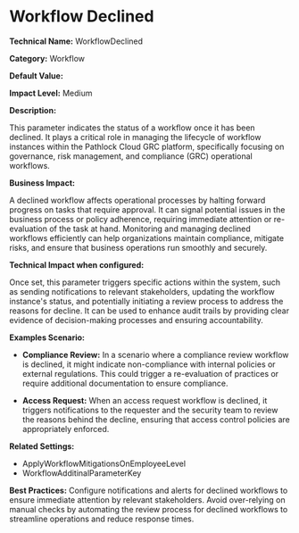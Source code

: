 # Workflow Declined

**Technical Name:** WorkflowDeclined

**Category:** Workflow

**Default Value:**

**Impact Level:** Medium

**Description:**

This parameter indicates the status of a workflow once it has been declined. It plays a critical role in managing the lifecycle of workflow instances within the Pathlock Cloud GRC platform, specifically focusing on governance, risk management, and compliance (GRC) operational workflows.

**Business Impact:**

A declined workflow affects operational processes by halting forward progress on tasks that require approval. It can signal potential issues in the business process or policy adherence, requiring immediate attention or re-evaluation of the task at hand. Monitoring and managing declined workflows efficiently can help organizations maintain compliance, mitigate risks, and ensure that business operations run smoothly and securely.

**Technical Impact when configured:**

Once set, this parameter triggers specific actions within the system, such as sending notifications to relevant stakeholders, updating the workflow instance's status, and potentially initiating a review process to address the reasons for decline. It can be used to enhance audit trails by providing clear evidence of decision-making processes and ensuring accountability.

**Examples Scenario:**

- **Compliance Review:** In a scenario where a compliance review workflow is declined, it might indicate non-compliance with internal policies or external regulations. This could trigger a re-evaluation of practices or require additional documentation to ensure compliance.
  
- **Access Request:** When an access request workflow is declined, it triggers notifications to the requester and the security team to review the reasons behind the decline, ensuring that access control policies are appropriately enforced.

**Related Settings:**

- ApplyWorkflowMitigationsOnEmployeeLevel
- WorkflowAdditinalParameterKey

**Best Practices:** Configure notifications and alerts for declined workflows to ensure immediate attention by relevant stakeholders. Avoid over-relying on manual checks by automating the review process for declined workflows to streamline operations and reduce response times.